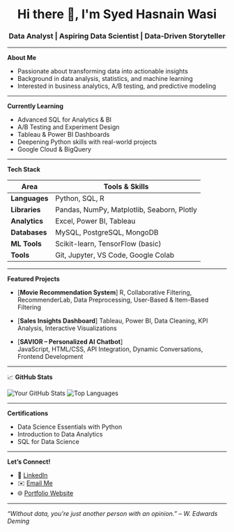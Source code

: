 <h1 align="center">Hi there 👋, I'm Syed Hasnain Wasi</h1>
<h3 align="center">Data Analyst | Aspiring Data Scientist | Data-Driven Storyteller</h3>

---

**About Me**

-  Passionate about transforming data into actionable insights
-  Background in data analysis, statistics, and machine learning
-  Interested in business analytics, A/B testing, and predictive modeling

---

 **Currently Learning**

- Advanced SQL for Analytics & BI
- A/B Testing and Experiment Design
- Tableau & Power BI Dashboards
- Deepening Python skills with real-world projects
- Google Cloud & BigQuery

---

 **Tech Stack**

| Area            | Tools & Skills |
|-----------------|----------------|
| **Languages**   | Python, SQL, R |
| **Libraries**   | Pandas, NumPy, Matplotlib, Seaborn, Plotly |
| **Analytics**   | Excel, Power BI, Tableau |
| **Databases**   | MySQL, PostgreSQL, MongoDB |
| **ML Tools**    | Scikit-learn, TensorFlow (basic) |
| **Tools** | Git, Jupyter, VS Code, Google Colab |

---

 **Featured Projects**

-  [**Movie Recommendation System**]
  R, Collaborative Filtering, RecommenderLab, Data Preprocessing, User-Based & Item-Based Filtering

-  [**Sales Insights Dashboard**]
  Tableau, Power BI, Data Cleaning, KPI Analysis, Interactive Visualizations

-  [**SAVIOR – Personalized AI Chatbot**]  
  JavaScript, HTML/CSS, API Integration, Dynamic Conversations, Frontend Development

---

📈 **GitHub Stats**

![Your GitHub Stats](https://github-readme-stats.vercel.app/api?username=yourusername&show_icons=true&theme=default)
![Top Languages](https://github-readme-stats.vercel.app/api/top-langs/?username=yourusername&layout=compact)

---

 **Certifications**

-  Data Science Essentials with Python
-  Introduction to Data Analytics
-  SQL for Data Science

---

 **Let’s Connect!**

- 💼 [LinkedIn](https://www.linkedin.com/in/syed-hasnain-wasi-741b57283)
- ✉️ [Email Me](mailto:hasnainnn0604@gmail.com)
- 🌐 [Portfolio Website](https://yourwebsite.com)

---

 *“Without data, you're just another person with an opinion.” – W. Edwards Deming*
